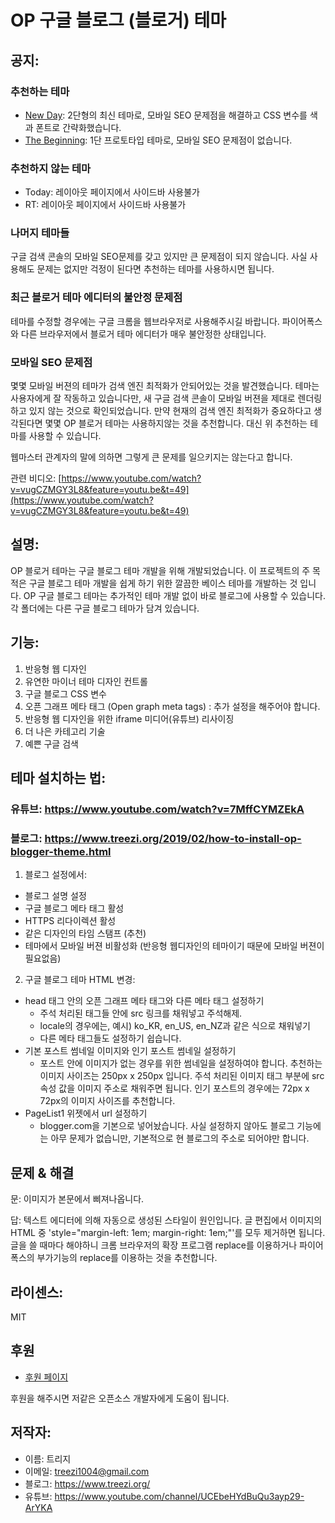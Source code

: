 # OP 구글 블로그 (블로거) 테마

## 공지:
### 추천하는 테마
* [New Day](https://github.com/treezi1004/op-blogger-themes/tree/master/2_Columns/New_Day): 2단형의 최신 테마로, 모바일 SEO 문제점을 해결하고 CSS 변수를 색과 폰트로 간략화했습니다.
* [The Beginning](https://github.com/treezi1004/op-blogger-themes/tree/master/1_Column/The_beginning): 1단 프로토타입 테마로, 모바일 SEO 문제점이 없습니다.

### 추천하지 않는 테마
* Today: 레이아웃 페이지에서 사이드바 사용불가
* RT: 레이아웃 페이지에서 사이드바 사용불가

### 나머지 테마들
구글 검색 콘솔의 모바일 SEO문제를 갖고 있지만 큰 문제점이 되지 않습니다. 사실 사용해도 문제는 없지만 걱정이 된다면 추천하는 테마를 사용하시면 됩니다.

### 최근 블로거 테마 에디터의 불안정 문제점
테마를 수정할 경우에는 구글 크롬을 웹브라우저로 사용해주시길 바랍니다. 파이어폭스와 다른 브라우저에서 블로거 테마 에디터가 매우 불안정한 상태입니다.

### 모바일 SEO 문제점
몇몇 모바일 버젼의 테마가 검색 엔진 최적화가 안되어있는 것을 발견했습니다. 테마는 사용자에게 잘 작동하고 있습니다만, 새 구글 검색 콘솔이 모바일 버젼을 제대로 렌더링하고 있지 않는 것으로 확인되었습니다. 만약 현재의 검색 엔진 최적화가 중요하다고 생각된다면 몇몇 OP 블로거 테마는 사용하지않는 것을 추천합니다. 대신 위 추천하는 테마를 사용할 수 있습니다.

웹마스터 관계자의 말에 의하면 그렇게 큰 문제를 일으키지는 않는다고 합니다.

관련 비디오: [https://www.youtube.com/watch?v=vugCZMGY3L8&feature=youtu.be&t=49](https://www.youtube.com/watch?v=vugCZMGY3L8&feature=youtu.be&t=49)

## 설명:
OP 블로거 테마는 구글 블로그 테마 개발을 위해 개발되었습니다.
이 프로젝트의 주 목적은 구글 블로그 테마 개발을 쉽게 하기 위한 깔끔한 베이스 테마를 개발하는 것 입니다.
OP 구글 블로그 테마는 추가적인 테마 개발 없이 바로 블로그에 사용할 수 있습니다.
각 폴더에는 다른 구글 블로그 테마가 담겨 있습니다.

## 기능:
1. 반응형 웹 디자인
2. 유연한 마이너 테마 디자인 컨트롤
3. 구글 블로그 CSS 변수
4. 오픈 그래프 메타 태그 (Open graph meta tags) : 추가 설정을 해주어야 합니다.
5. 반응형 웹 디자인을 위한 iframe 미디어(유튜브) 리사이징
6. 더 나은 카테고리 기술
7. 예쁜 구글 검색

## 테마 설치하는 법:
### 유튜브: https://www.youtube.com/watch?v=7MffCYMZEkA
### 블로그: https://www.treezi.org/2019/02/how-to-install-op-blogger-theme.html

1. 블로그 설정에서:
  * 블로그 설명 설정
  * 구글 블로그 메타 태그 활성
  * HTTPS 리다이렉션 활성
  * 같은 디자인의 타임 스탬프 (추천)
  * 테마에서 모바일 버젼 비활성화 (반응형 웹디자인의 테마이기 때문에 모바일 버젼이 필요없음)

2. 구글 블로그 테마 HTML 변경:

  * head 태그 안의 오픈 그래프 메타 태그와 다른 메타 태그 설정하기
    * 주석 처리된 태그들 안에 src 링크를 채워넣고 주석해제.
    * locale의 경우에는, 예시) ko_KR, en_US, en_NZ과 같은 식으로 채워넣기
    * 다른 메타 태그들도 설정하기 쉽습니다.
  * 기본 포스트 썸네일 이미지와 인기 포스트 썸네일 설정하기
    * 포스트 안에 이미지가 없는 경우를 위한 썸네일을 설정하여야 합니다. 추천하는 이미지 사이즈는 250px x 250px 입니다. 주석 처리된 이미지 태그 부분에 src 속성 값을 이미지 주소로 채워주면 됩니다. 인기 포스트의 경우에는  72px x 72px의 이미지 사이즈를 추천합니다.
  * PageList1 위젯에서 url 설정하기
    * blogger.com을 기본으로 넣어놨습니다. 사실 설정하지 않아도 블로그 기능에는 아무 문제가 없습니만, 기본적으로 현 블로그의 주소로 되어야만 합니다.

## 문제 & 해결

문: 이미지가 본문에서 삐져나옵니다.

답: 텍스트 에디터에 의해 자동으로 생성된 스타일이 원인입니다. 글 편집에서 이미지의 HTML 중 'style="margin-left: 1em; margin-right: 1em;"'를 모두 제거하면 됩니다. 글을 쓸 때마다 해야하니 크롬 브라우저의 확장 프로그램 replace를 이용하거나 파이어폭스의 부가기능의 replace를 이용하는 것을 추천합니다.


## 라이센스:
MIT

## 후원
* [후원 페이지](https://www.paypal.com/cgi-bin/webscr?cmd=_donations&business=R5EKF6TRDDXE8&currency_code=USD&source=url)

후원을 해주시면 저같은 오픈소스 개발자에게 도움이 됩니다.

## 저작자:
* 이름: 트리지
* 이메일: treezi1004@gmail.com
* 블로그: https://www.treezi.org/
* 유튜브: https://www.youtube.com/channel/UCEbeHYdBuQu3ayp29-ArYKA
